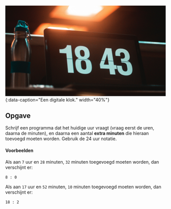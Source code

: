 
![Een digitale klok.](media/michel-andrade.jpg "Foto door Michel Andrade op Unsplash."){:data-caption="Een digitale klok." width="40%"}

## Opgave
Schrijf een programma dat het huidige uur vraagt (vraag eerst de uren, daarna de minuten), en daarna een aantal **extra minuten** die hieraan toevoegd moeten worden. Gebruik de 24 uur notatie.

#### Voorbeelden
Als aan `7` uur en `28` minuten, `32` minuten toegevoegd moeten worden, dan verschijnt er:
```
8 : 0
```

Als aan `17` uur en `52` minuten, `10` minuten toegevoegd moeten worden, dan verschijnt er:
```
18 : 2
```